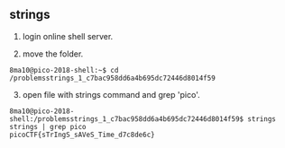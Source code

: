 ## strings

1. login online shell server.

2. move the folder.
```
8ma10@pico-2018-shell:~$ cd /problemsstrings_1_c7bac958dd6a4b695dc72446d8014f59      
```
3. open file with strings command and grep 'pico'.
```
8ma10@pico-2018-shell:/problemsstrings_1_c7bac958dd6a4b695dc72446d8014f59$ strings strings | grep pico                             
picoCTF{sTrIngS_sAVeS_Time_d7c8de6c}
```